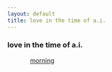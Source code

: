 ```yaml
---
layout: default
title: love in the time of a.i.
---
```

  
  
### love in the time of a.i.
  
  
&nbsp;&nbsp;&nbsp;&nbsp;&nbsp;&nbsp;&nbsp;&nbsp;&nbsp;&nbsp;&nbsp;&nbsp;&nbsp;[morning](/poems/morning.md)

